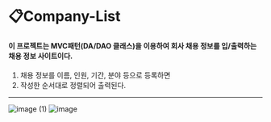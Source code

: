 # 📋Company-List
#### 이 프로젝트는 MVC패턴(DA/DAO 클래스)을 이용하여 회사 채용 정보를 입/출력하는 채용 정보 사이트이다.
 1. 채용 정보를 이름, 인원, 기간, 분야 등으로 등록하면 
 2. 작성한 순서대로 정렬되어 출력된다.
---
![image (1)](https://github.com/user-attachments/assets/70c4abd9-cb50-465c-9fdf-8956c8939c16)
![image](https://github.com/user-attachments/assets/50167823-7f80-4d40-80bc-b1444a0e9eef)
